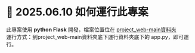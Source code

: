 # 📅 2025.06.10 如何運行此專案

此專案使用 **python Flask** 開發，檔案位置位在 [project_web-main資料夾](https://github.com/liangweihan/project_web/tree/main/project_web-main)  
運行方式：到project_web-main資料夾底下運行資料夾底下的 app.py，即可運行。
